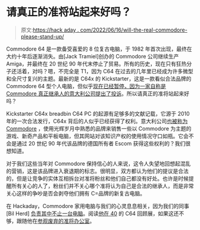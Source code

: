 # 请真正的准将站起来好吗？

> 原文:[https://hack aday . com/2022/06/16/will-the-real-commodore-please-stand-up/](https://hackaday.com/2022/06/16/will-the-real-commodore-please-stand-up/)

Commodore 64 是一款备受喜爱的 8 位复古电脑，于 1982 年首次出现，最终在大约十年后逐渐消失。由[Jack Tramiel]创办的 Commodore 公司继续生产 Amiga，并最终在 20 世纪 90 年代末停止了贸易。所有的历史，现在只有狂热分子还活着，对吗？嗯，不完全是 T1，因为 C64 在过去的几年里已经成为许多微型和全尺寸复兴的主题。最新的是 C64x 的 Kickstarter，这是一款看似合法品牌的 Commodore 64 型个人电脑，但似乎[现在已经暂停，因为一家自称是 Commodore 真正继承人的意大利公司提出了投诉](https://www.amigalove.com/viewtopic.php?t=2254)。所以请真正的准将站起来好吗？

Kickstarter C64x breadbin C64 PC 的起源有足够多的文献记载，它源于 2010 年的一次合法发行，C64x 背后的人似乎已经获得了权利。意大利公司[也被称为 Commodore](https://commodore.inc/) ，使用光辉岁月中熟悉的品牌来销售一些以 Commodore 为主题的游戏、新奇产品和平板电脑，但其网站对该知识产权的使用情况守口如瓶。它会不会是通过 20 世纪 90 年代该品牌的德国所有者 Escom 获得这些权利的？我们很想知道。

对于我们这些当年对 Commodore 保持信心的人来说，这令人失望地回想起混乱的营销，这是该品牌进入衰退期的标志。很明显，双方都认为他们的提议是合法的，但是让竞争的实体互相拆台对准将粉丝和他们自己都没有好处。也许是时候提醒所有关心的人了，粉丝们并不关心哪个准将认为自己是合法的继承人，而是非常关心这样的争吵是否会剥夺他们拥有 C=品牌的新复古电脑。

在 Hackaday，Commodore 家用电脑与我们的心灵息息相关，因为我们的同事[Bil Herd] [负责其中不止一台电脑](https://hackaday.com/2021/09/08/books-you-should-read-bil-herds-back-into-the-storm/)。阅读[他在 40](https://hackaday.com/2022/04/20/commodore-c64-the-most-popular-home-computer-ever-turns-40/) 的 C64 回顾展，如果这还不够，跟随他在[参观废弃的准将办公室](https://hackaday.com/2020/09/30/video-exploring-the-abandoned-birthplace-of-the-6502-and-commodore-64/)。